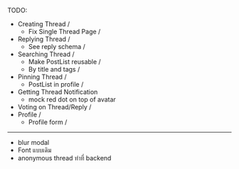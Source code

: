 TODO:

- Creating Thread /
  - Fix Single Thread Page /
- Replying Thread /
  - See reply schema /
- Searching Thread /
  - Make PostList reusable /
  - By title and tags /
- Pinning Thread /
  - PostList in profile /
- Getting Thread Notification
  - mock red dot on top of avatar
- Voting on Thread/Reply /
- Profile /
  - Profile form /

---

- blur modal
- Font แบบเดิม
- anonymous thread ทำที่ backend
